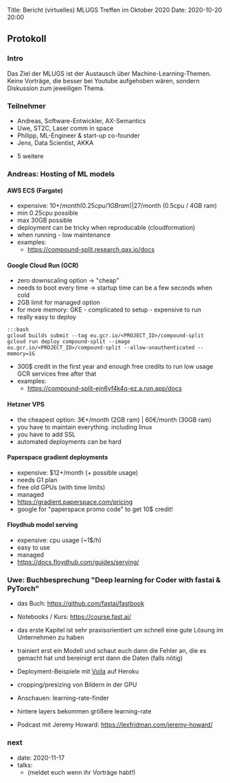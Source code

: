 Title: Bericht (virtuelles) MLUGS Treffen im Oktober 2020
Date: 2020-10-20 20:00

## Protokoll

### Intro

Das Ziel der MLUGS ist der Austausch über Machine-Learning-Themen.
Keine Vorträge, die besser bei Youtube aufgehoben wären, sondern Diskussion zum jeweiligen Thema.

### Teilnehmer

- Andreas, Software-Entwickler, AX-Semantics
- Uwe, ST2C, Laser comm in space
- Philipp, ML-Engineer & start-up co-founder
- Jens, Data Scientist, AKKA

+ 5 weitere


### Andreas: Hosting of ML models

#### AWS ECS (Fargate)

- expensive: 10+$/month (0.25cpu / 1GB ram) | 27$/month (0.5cpu / 4GB ram)
- min 0.25cpu possible
- max 30GB possible
- deployment can be tricky when reproducable (cloudformation)
- when running - low maintenance
- examples:
    - <https://compound-split.research.qax.io/docs>


#### Google Cloud Run (GCR)

- zero downscaling option -> "cheap"
- needs to boot every time -> startup time can be a few seconds when cold
- 2GB limit for managed option
- for more memory: GKE - complicated to setup - expensive to run
- really easy to deploy

```
:::bash
gcloud builds submit --tag eu.gcr.io/<PROJECT_ID>/compound-split
gcloud run deploy compound-split --image eu.gcr.io/<PROJECT_ID>/compound-split --allow-unauthenticated --memory=1G
```

- 300$ credit in the first year and enough free credits to run low usage GCR services free after that
- examples:
    - <https://compound-split-ejn6yf4k4q-ez.a.run.app/docs>


#### Hetzner VPS

- the cheapest option: 3€+/month (2GB ram) | 60€/month (30GB ram)
- you have to maintain everything. including linux
- you have to add SSL
- automated deployments can be hard


#### Paperspace gradient deployments

- expensive: $12+/month (+ possible usage)
- needs G1 plan
- free old GPUs (with time limits)
- managed
- <https://gradient.paperspace.com/pricing>
- google for "paperspace promo code" to get 10$ credit!


#### Floydhub model serving

- expensive: cpu usage (~1$/h)
- easy to use
- managed
- <https://docs.floydhub.com/guides/serving/>


### Uwe: Buchbesprechung "Deep learning for Coder with fastai & PyTorch"

- das Buch: <https://github.com/fastai/fastbook>
- Notebooks / Kurs: <https://course.fast.ai/>

- das erste Kapitel ist sehr praxisorientiert um schnell eine gute Lösung im Unternehmen zu haben
- trainiert erst ein Modell und schaut euch dann die Fehler an, die es gemacht hat und bereinigt erst dann die Daten (falls nötig)
- Deployment-Beispiele mit [Voila](https://voila.readthedocs.io/) auf Heroku
- cropping/presizing von Bildern in der GPU
- Anschauen: learning-rate-finder
- hintere layers bekommen größere learning-rate

- Podcast mit Jeremy Howard: <https://lexfridman.com/jeremy-howard/>


### next

- date: 2020-11-17
- talks:
  - (meldet euch wenn ihr Vorträge habt!)
